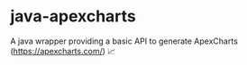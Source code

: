 # java-apexcharts
A java wrapper providing a basic API to generate ApexCharts (https://apexcharts.com/) 📈 
